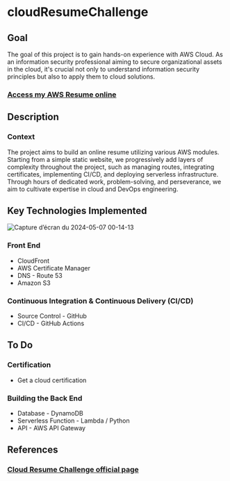 # cloudResumeChallenge

<!DOCTYPE html>
<html lang="en">
<head>
  <meta charset="UTF-8">
  <meta name="viewport" content="width=device-width, initial-scale=1.0">
</head>
<body>


  <h2>Goal</h2>
  <p>The goal of this project is to gain hands-on experience with AWS Cloud. As an information security professional aiming to secure organizational assets in the cloud, it's crucial not only to understand information security principles but also to apply them to cloud solutions.</p>

 <h3> <a href="https://gktechlab.com"> Access my AWS Resume online </a> </h3> 

  <h2>Description</h2>

  <h3>Context</h3>
  <p>The project aims to build an online resume utilizing various AWS modules. Starting from a simple static website, we progressively add layers of complexity throughout the project, such as managing routes, integrating certificates, implementing CI/CD, and deploying serverless infrastructure. Through hours of dedicated work, problem-solving, and perseverance, we aim to cultivate expertise in cloud and DevOps engineering.</p>

  <h2>Key Technologies Implemented</h2>

![Capture d’écran du 2024-05-07 00-14-13](https://github.com/gkounga/cloudResumeChallenge/assets/99138607/03eba59b-f52c-4fbb-8ee7-6abf2d4e4222)
  
  <h3>Front End</h3>
  <ul>
    <li>CloudFront</li>
    <li>AWS Certificate Manager</li>
    <li>DNS - Route 53</li>
    <li>Amazon S3</li>
  </ul>

  <h3>Continuous Integration & Continuous Delivery (CI/CD)</h3>
  <ul>
    <li>Source Control - GitHub</li>
    <li>CI/CD - GitHub Actions</li>
  </ul>

  <h2>To Do</h2>

<h3>Certification</h3> 
    <ul> 
      <li> Get a cloud certification </li>
    </ul>
    
  <h3>Building the Back End</h3>
    <ul>
      <li>Database - DynamoDB</li>
      <li>Serverless Function - Lambda / Python</li>
      <li>API - AWS API Gateway</li>
    </ul> 
    
<h2>References</h2>
 <h3> <a href="https://cloudresumechallenge.dev/docs/the-challenge/aws/"> Cloud Resume Challenge official page </a> </h3> 

 
</body>
</html>
